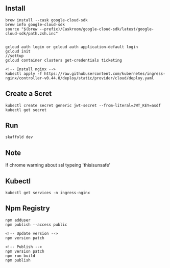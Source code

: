 ## Install
```
brew install --cask google-cloud-sdk
brew info google-cloud-sdk
source "$(brew --prefix)/Caskroom/google-cloud-sdk/latest/google-cloud-sdk/path.zsh.inc"


gcloud auth login or gcloud auth application-default login
gcloud init
//settup
gcloud container clusters get-credentials ticketing

<!-- Install nginx -->
kubectl apply -f https://raw.githubusercontent.com/kubernetes/ingress-nginx/controller-v0.44.0/deploy/static/provider/cloud/deploy.yaml
```

## Create a Scret
```
kubectl create secret generic jwt-secret --from-literal=JWT_KEY=asdf
kubectl get secret
```

## Run
```
skaffold dev
```

## Note
If chrome warning about ssl typeing 'thisisunsafe'

## Kubectl
```
kubectl get services -n ingress-nginx
```

## Npm Registry
```
npm adduser
npm publish --access public

<!-- Update version -->
npm version patch

<!-- Publish -->
npm version patch
npm run build
npm publish
```